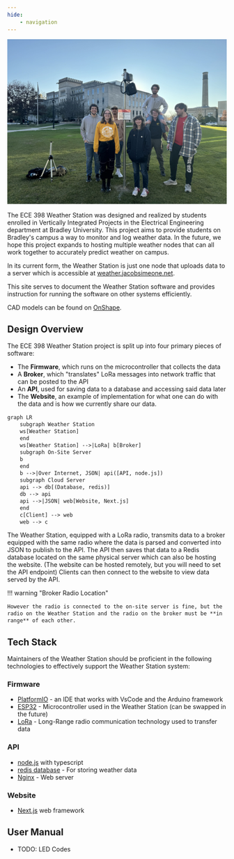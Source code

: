```yaml
---
hide:
    - navigation
---
```

![](images/ws-cover.jpg)

The ECE 398 Weather Station was designed and realized by students enrolled in Vertically Integrated Projects in the Electrical Engineering department at Bradley University. This project aims to provide students on Bradley's campus a way to monitor and log weather data. In the future, we hope this project expands to hosting multiple weather nodes that can all work together to accurately predict weather on campus.

In its current form, the Weather Station is just one node that uploads data to a server which is accessible at [weather.jacobsimeone.net](https://weather.jacobsimeone.net).

This site serves to document the Weather Station software and provides instruction for running the software on other systems efficiently.

CAD models can be found on [OnShape](https://cad.onshape.com/documents/38c15368c41f2224b0adceca/w/e0d05cb6b75a73d47582f798/e/6f88f03cdb676fd77e352c81?renderMode=0&uiState=679021283de53a2916d306de).

## Design Overview

The ECE 398 Weather Station project is split up into four primary pieces of software:

* The **Firmware**, which runs on the microcontroller that collects the data
* A **Broker**, which "translates" LoRa messages into network traffic that can be posted to the API
* An **API**, used for saving data to a database and accessing said data later
* The **Website**, an example of implementation for what one can do with the data and is how we currently share our data.

```mermaid
graph LR
    subgraph Weather Station
    ws[Weather Station]
    end
    ws[Weather Station] -->|LoRa| b[Broker]
    subgraph On-Site Server
    b
    end
    b -->|Over Internet, JSON| api([API, node.js])
    subgraph Cloud Server
    api --> db[(Database, redis)]
    db --> api
    api -->|JSON| web[Website, Next.js]
    end
    c[Client] --> web
    web --> c
```

The Weather Station, equipped with a LoRa radio, transmits data to a broker equipped with the same radio where the data is parsed and converted into JSON to publish to the API. The API then saves that data to a Redis database located on the same physical server which can also be hosting the website. (The website can be hosted remotely, but you will need to set the API endpoint) Clients can then connect to the website to view data served by the API.

!!! warning "Broker Radio Location"

    However the radio is connected to the on-site server is fine, but the radio on the Weather Station and the radio on the broker must be **in range** of each other.

## Tech Stack

Maintainers of the Weather Station should be proficient in the following technologies to effectively support the Weather Station system:

### Firmware

* [PlatformIO](https://platformio.org/) - an IDE that works with VsCode and the Arduino framework
* [ESP32](https://www.espressif.com/en/products/socs/esp32) - Microcontroller used in the Weather Station (can be swapped in the future)
* [LoRa](https://www.digikey.com/en/maker/tutorials/2016/introduction-to-lora-technology) - Long-Range radio communication technology used to transfer data

### API
* [node.js](https://nodejs.org/en) with typescript
* [redis database](https://redis.io/nosql/what-is-nosql/#What%20is%20Redis%20NoSQL?) - For storing weather data
* [Nginx](https://nginx.org/en/) - Web server

### Website
* [Next.js](https://nextjs.org/) web framework

## User Manual

* TODO: LED Codes